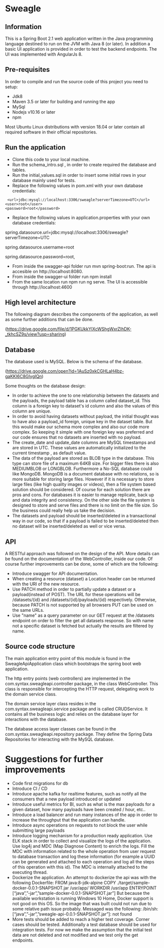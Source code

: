 # Sweagle

## Information

This is a Spring Boot 2.1 web application written in the Java programming language destined to run on the JVM with Java 8 (or later). 
In addition a basic UI application is provided in order to test the backend endpoints. The UI was implemented with AngularJs 8.

## Pre-requisites

In order to compile and run the source code of this project
you need to setup:

 - Jdk8
 - Maven 3.5 or later for building and running the app
 - MySql
 - Nodejs v10.16 or later
 - npm

Most Ubuntu Linux distributions with version 18.04 or later
contain all required software in their official repositories.

## Run the application

 - Clone this code to your local machine.
 - Run the schema_intro.sql , in order to create required the database and tables.
 - Run the initial_values.sql in order to insert some initial rows in your database mainly used for tests.
 - Replace the following values in pom.xml with your own database credentials:

```
 <url>jdbc:mysql://localhost:3306/sweagle?serverTimezone=UTC</url>
<user>root</user>
<password>root</password>
```
 - Replace the following values in application.properties with your own database credentials:

spring.datasource.url=jdbc:mysql://localhost:3306/sweagle?serverTimezone=UTC
 
spring.datasource.username=root

spring.datasource.password=root,
 - From inside the swagger-api folder run mvn spring-boot:run. The api is accesible on http://localhost:8080.
 - From inside the swagger-ui folder run npm install
 - From the same location run npm run ng serve. The UI is accessible through http://localhost:4600

## High level architecture

The following diagram describes the components of the application, as well as some further additions that can be done.

(https://drive.google.com/file/d/1PGKUkkYlXcWShgWxrZIhDK-_tkhcSZ9s/view?usp=sharing)

## Database

The database used is MySQL. Below is the schema of the database.

(https://drive.google.com/open?id=1AuSz0xkCGHLaH4bz-gaKKI6C8GIygIQn)
 
 Some thoughts on the database design:
- In order to achieve the one to one relationship between the datasets and the payloads, the payload table has a column called dataset_id. This column is a foreign key to dataset's id column and also the values of this column are unique. 
 - In order to avoid having datasets without payload, the initial thought was to have also a payload_id foreign, unique key in the dataset table. But this would make our schema more complex and also our code more complex. So keeping it simple with one foreign key was preferred and our code ensures that no datasets are inserted with no payload.
 - The create_date and update_date columns are MySQL timestamps and are stored in UTC. These values  are automatically initialized to the current timestamp , as default value.
 - The data of the payload are stored as BLOB type in the database. This type can store file of a maximum 64KB size. For bigger files there is also MEDIUMBLOB or LONGBLOB. Furthermore a No-SQL database could like MongoDB. MongoDB is a document database with no relations, so is more suitable for storing large files. However if it is necessary to store large files (like high quality images or videos), then a file system based solution should be considered. Of course for each solution there are pros and cons. For databases it is easier to manage replicate, back up and data integrity and consistency. On the other side the file system is designed to store and serve files and there is no limit on the file size. So the business could really help us take the decision.
 - The datasets and payload should be inserted/deleted in a transactional way in our code, so that if a payload is failed to be inserted/deleted then no dataset will be inserted/deleted as well or vice versa.


## API

A RESTful approach was followed on the design of the API. More details can be found on the documentation of the WebController, inside our code. Of course further improvements can be done, some of which are the following:

 - Introduce swagger for API documentation.
 - When creating a resource (dataset) a Location header can be returned with the URI of the new resource.
 - Use PATCH method in order to partially update a dataset or a payload(instead of POST). The URL for these operations will be /datasets/{id} and /datasets/{id}/payloads/{id} respectively. Otherwise, because PATCH is not supported by all browsers PUT can be used on the same URLs.
 - Use "name" as a query parameter on our GET request at the /datasets endpoint on order to filter the get all datasets response. So with name not a specific dataset is fetched but actually the results are filtered by name.


## Source code structure

The main application entry point of this module is found in the
SweagleApiApplication class which bootstraps the spring boot web application.


The http entry points (web controllers) are implemented in the
com.syntax.sweagleapi.controller package, in the class WebController. This class is responsible for intercepting the HTTP request, delegating work to the domain service class.


The domain service layer class resides in the
com.syntax.sweagleapi.service package and is called CRUDService. It contains all the business logic and relies on the database layer for
interactions with the database.


The database access layer classes can be found in the
com.syntax.sweagleapi.repository package. They define the
Spring Data Repositories for interacting with the MySQL database.

# Suggestions for further improvements

 - Code first migrations for db
 - Introduce CI / CD
 - Introduce apache kafka for realtime features, such as notify all the consumers that a new payload introduced or updated
 - Introduce useful metrics for BI, such as what is the max payloads for a given dataset, how many payloads have been created / hour, etc..
 - Introduce a load balancer and run many instances of the app in order to increase the throughput that the application can handle.
 - Introduce async operations on requests to not block the user while submitting large payloads
 - Introduce logging mechanism for a production ready application. Use ELK stack in order to collect and visualize the logs of the application. Use log4j and MDC (Map Diagnose Content) to enrich the logs. Fill the MDC with information related to the whole operation from user request to database transaction and log these information (for example a UUID can be generated and attached to each operation and log all the steps of this operation with this id). The MDC is internally attached to the executing thread.
 - Dockerize the application. An attempt to dockerize the api was with the following Dockerfile: 
FROM java:8-jdk-alpine
COPY ./target/sample-docker-0.0.1-SNAPSHOT.jar /usr/app/
WORKDIR /usr/app
ENTRYPOINT [“java”,”-jar”,”sample-docker-0.0.1-SNAPSHOT.jar”]
But because the available workstation is running Windows 10 Home, Docker support is not good on this OS. So the image that was built could not run due to some relative path issue probably. Messaged
was the following: /bin/sh: [“java”,”-jar”,”sweagle-api-0.0.1-SNAPSHOT.jar”]: not found
 - More tests should be added to reach a higher test coverage. Corner cases should be tested. Additionally a test database should be used for integration tests. For now we make the assumption that the initial test data are not deleted and not modified and we test only the get endpoints.